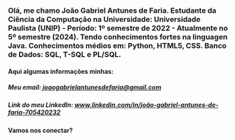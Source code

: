### Olá, me chamo João Gabriel Antunes de Faria. Estudante da Ciência da Computação na Universidade: Universidade Paulista (UNIP) - Período: 1º semestre de 2022 - Atualmente no 5º semestre (2024). Tendo conhecimentos fortes na linguagen Java. Conhecimentos médios em: Python, HTML5, CSS. Banco de Dados: SQL, T-SQL e PL/SQL.

#### Aqui algumas informações minhas:

##### Meu email: joaogabrielantunesdefaria@gmail.com

##### Link do meu LinkedIn: www.linkedin.com/in/joão-gabriel-antunes-de-faria-705420232

#### Vamos nos conectar? 
